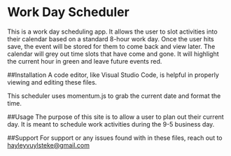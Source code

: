 # Work Day Scheduler
This is a work day scheduling app. It allows the user to slot activities into their calendar based on a standard 8-hour work day. Once the user hits save, the event will be stored for them to come back and view later. The calendar will grey out time slots that have come and gone. It will highlight the current hour in green and leave future events red. 

##Installation
A code editor, like Visual Studio Code, is helpful in properly viewing and editing these files.

This scheduler uses momentum.js to grab the current date and format the time.

##Usage
The purpose of this site is to allow a user to plan out their current day. It is meant to schedule work activities during the 9-5 business day.

##Support
For support or any issues found with in these files, reach out to hayleyvuylsteke@gmail.com
